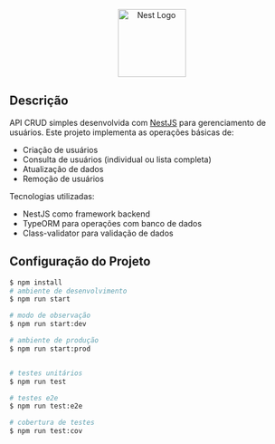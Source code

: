 <p align="center">
  <a href="http://nestjs.com/" target="blank"><img src="https://nestjs.com/img/logo-small.svg" width="120" alt="Nest Logo" /></a>
</p>

## Descrição

API CRUD simples desenvolvida com [NestJS](https://github.com/nestjs/nest) para gerenciamento de usuários. Este projeto implementa as operações básicas de:

- Criação de usuários
- Consulta de usuários (individual ou lista completa)
- Atualização de dados
- Remoção de usuários

Tecnologias utilizadas:
- NestJS como framework backend
- TypeORM para operações com banco de dados
- Class-validator para validação de dados

## Configuração do Projeto

```bash
$ npm install
# ambiente de desenvolvimento
$ npm run start

# modo de observação
$ npm run start:dev

# ambiente de produção
$ npm run start:prod


# testes unitários
$ npm run test

# testes e2e
$ npm run test:e2e

# cobertura de testes
$ npm run test:cov